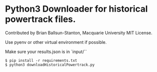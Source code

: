 # Python3 Downloader for historical powertrack files.

Contributed by Brian Ballsun-Stanton, Macquarie University
MIT License.

Use pyenv or other virtual environment if possible.

Make sure your results.json is in `input/``

```
$ pip install -r requirements.txt
$ python3 downloadHistoricalPowertrack.py
```